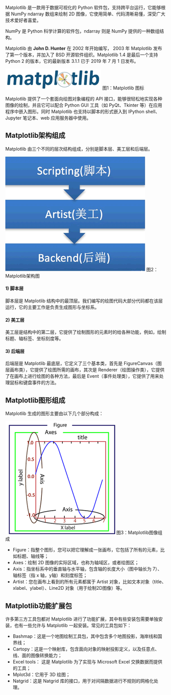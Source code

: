 Matplotlib 是一款用于数据可视化的 Python 软件包，支持跨平台运行，它能够根据 NumPy ndarray 数组来绘制 2D 图像，它使用简单、代码清晰易懂，深受广大技术爱好者喜爱。

NumPy 是 Python 科学计算的软件包，ndarray 则是 NumPy 提供的一种数组结构。

Matplotlib 由 **John D. Hunter** 在 2002 年开始编写， 2003 年 Matplotlib 发布了第一个版本，并加入了 BSD 开源软件组织。Matplotlib 1.4 是最后一个支持 Python 2 的版本，它的最新版本 3.1.1 已于 2019 年 7 月 1 日发布。



![matplotlib logo](res/1519126004-0.gif)
图1：Matplotlib 图标


Matplotlib 提供了一个套面向绘图对象编程的 API 接口，能够很轻松地实现各种图像的绘制，并且它可以配合 Python GUI 工具（如 PyQt、Tkinter 等）在应用程序中嵌入图形。同时 Matplotlib 也支持以脚本的形式嵌入到 IPython shell、Jupyter 笔记本、web 应用服务器中使用。

## Matplotlib架构组成

Matplotlib 由三个不同的层次结构组成，分别是脚本层、美工层和后端层。



![Matplotlib架构图](res/1519123245-1.gif)
图2：Matplotlib架构图

#### 1) 脚本层

脚本层是 Matplotlib 结构中的最顶层。我们编写的绘图代码大部分代码都在该层运行，它的主要工作是负责生成图形与坐标系。

#### 2) 美工层

美工层是结构中的第二层，它提供了绘制图形的元素时的给各种功能，例如，绘制标题、轴标签、坐标刻度等。

#### 3) 后端层

后端层是 Matplotlib 最底层，它定义了三个基本类，首先是 FigureCanvas（图层画布类），它提供了绘图所需的画布，其次是 Renderer（绘图操作类），它提供了在画布上进行绘图的各种方法，最后是 Event（事件处理类），它提供了用来处理鼠标和键盘事件的方法。

## Matplotlib图形组成

Matplotlib 生成的图形主要由以下几个部分构成：



![Matplotlib图像组成](res/1519122294-2.gif)
图3：Matplotlib图像组成



- Figure：指整个图形，您可以把它理解成一张画布，它包括了所有的元素，比如标题、轴线等；
- Axes：绘制 2D 图像的实际区域，也称为轴域区，或者绘图区；
- Axis：指坐标系中的垂直轴与水平轴，包含轴的长度大小（图中轴长为 7）、轴标签（指 x 轴，y轴）和刻度标签；
- Artist：您在画布上看到的所有元素都属于 Artist 对象，比如文本对象（title、xlabel、ylabel）、Line2D 对象（用于绘制2D图像）等。

## Matplotlib功能扩展包

许多第三方工具包都对 Matplotlib 进行了功能扩展，其中有些安装包需要单独安装，也有一些允许与 Matplotlib 一起安装。常见的工具包如下：

- Bashmap：这是一个地图绘制工具包，其中包含多个地图投影，海岸线和国界线；
- Cartopy：这是一个映射库，包含面向对象的映射投影定义，以及任意点、线、面的图像转换能力；
- Excel tools： 这是 Matplotlib 为了实现与 Microsoft Excel 交换数据而提供的工具；
- Mplot3d：它用于 3D 绘图；
- Natgrid：这是 Natgrid 库的接口，用于对间隔数据进行不规则的网格化处理。
